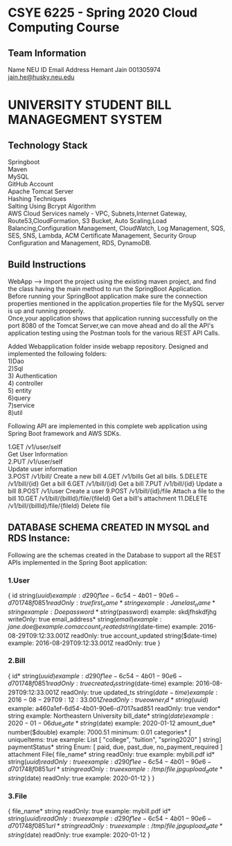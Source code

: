 
# CSYE 6225 - Spring 2020 Cloud Computing Course
## Team Information
Name	NEU ID	Email Address
Hemant Jain 001305974 jain.he@husky.neu.edu

# UNIVERSITY STUDENT BILL MANAGEGMENT SYSTEM

## Technology Stack
Springboot<br/> Maven<br/> MySQL<br/> GitHub Account<br/> Apache Tomcat Server<br/> Hashing Techniques<br/> Salting Using Bcrypt Algorithm<br/> AWS Cloud Services namely - VPC, Subnets,Internet Gateway, Route53,CloudFormation, S3 Bucket, Auto Scaling,Load Balancing,Configuration Management, CloudWatch, Log Management, SQS, SES, SNS, Lambda, ACM Certificate Management, Security Group Configuration and Management, RDS, DynamoDB.

## Build Instructions
WebApp --> Import the project using the existing maven project, and find the class having the main method to run the SpringBoot Application.<br/>
Before running your SpringBoot application make sure the connection properties mentioned in the application.properties file for the MySQL server is up and running properly.<br/>
Once,your application shows that application running successfully on the port 8080 of the Tomcat Server,we can move ahead and do all the API's application testing using the Postman tools for the various REST API Calls.<br/>

Added Webapplication folder inside webapp repository. Designed and implemented the following folders:<br/>
1)Dao<br/> 2)Sql<br/> 3) Authentication<br/> 4) controller<br/> 5) entity<br/> 6)query<br/> 7)service<br/> 8)util<br/>

Following API are implemented in this complete web application using Spring Boot framework and AWS SDKs.<br/>

1.GET /v1/user/self<br/>                          Get User Information<br/>
2.PUT /v1/user/self <br/>                         Update user information<br/>
3.POST /v1/bill/                             Create a new bill
4.GET /v1/bills                              Get all bills.
5.DELETE /v1/bill/{id}                       Get a bill
6.GET /v1/bill/{id}                          Get a bill
7.PUT /v1/bill/{id}                          Update a bill
8.POST /v1/user                              Create a user
9.POST /v1/bill/{id}/file                    Attach a file to the bill
10.GET /v1/bill/{billId}/file/{fileId}       Get a bill's attachment
11.DELETE /v1/bill/{billId}/file/{fileId}    Delete file

## DATABASE SCHEMA CREATED IN MYSQL and RDS Instance:
Following are the schemas created in the Database to support all the REST APIs implemented in the Spring Boot application:

### 1.User
{
id	string($uuid)
example: d290f1ee-6c54-4b01-90e6-d701748f0851
readOnly: true
first_name*	string
example: Jane
last_name*	string
example: Doe
password*	string($password)
example: skdjfhskdfjhg
writeOnly: true
email_address*	string($email)
example: jane.doe@example.com
account_created	string($date-time)
example: 2016-08-29T09:12:33.001Z
readOnly: true
account_updated	string($date-time)
example: 2016-08-29T09:12:33.001Z
readOnly: true
}


### 2.Bill
{
id*	string($uuid)
example: d290f1ee-6c54-4b01-90e6-d701748f0851
readOnly: true
created_ts	string($date-time)
example: 2016-08-29T09:12:33.001Z
readOnly: true
updated_ts	string($date-time)
example: 2016-08-29T09:12:33.001Z
readOnly: true
owner_id*	string($uuid)
example: a460a1ef-6d54-4b01-90e6-d7017sad851
readOnly: true
vendor*	string
example: Northeastern University
bill_date*	string($date)
example: 2020-01-06
due_date*	string($date)
example: 2020-01-12
amount_due*	number($double)
example: 7000.51
minimum: 0.01
categories*	[
              uniqueItems: true
              example: List [ "college", "tuition", "spring2020" ]
string]
paymentStatus*	string
Enum:
     [ paid, due, past_due, no_payment_required ]
attachment	File{
              file_name*	string
              readOnly: true
              example: mybill.pdf
              id*	string($uuid)
              readOnly: true
              example: d290f1ee-6c54-4b01-90e6-d701748f0851
              url*	string
              readOnly: true
              example: /tmp/file.jpg
              upload_date*	string($date)
              readOnly: true
              example: 2020-01-12
}
}

### 3.File
{
file_name*	string
readOnly: true
example: mybill.pdf
id*	string($uuid)
readOnly: true
example: d290f1ee-6c54-4b01-90e6-d701748f0851
url*	string
readOnly: true
example: /tmp/file.jpg
upload_date*	string($date)
readOnly: true
example: 2020-01-12
}

